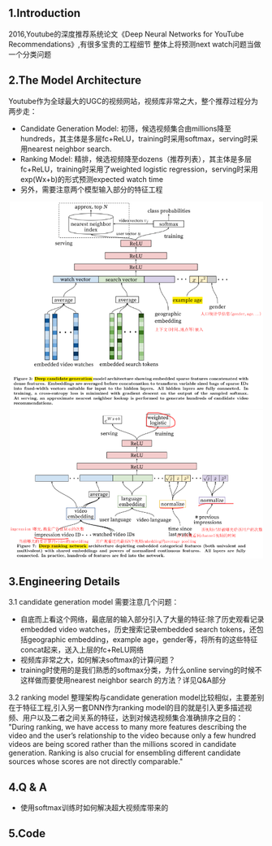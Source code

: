 ## 1.Introduction
2016,Youtube的深度推荐系统论文《Deep Neural Networks for YouTube Recommendations》,有很多宝贵的工程细节
整体上将预测next watch问题当做一个分类问题

## 2.The Model Architecture
Youtube作为全球最大的UGC的视频网站，视频库非常之大，整个推荐过程分为两步走：
- Candidate Generation Model: 初筛，候选视频集合由millions降至hundreds，其主体是多层fc+ReLU，training时采用softmax，serving时采用nearest neighbor search.
- Ranking Model: 精排，候选视频降至dozens（推荐列表），其主体是多层fc+ReLU，training时采用了weighted logistic regression，serving时采用exp(Wx+b)的形式预测expected watch time
- 另外，需要注意两个模型输入部分的特征工程
<div align=center>
<img width="500" src="../../img/YoutubeCandidate.png" alt="Candidate Generation Model"/>
<img width="500" src="../../img/YoutubeRanking.png" alt="Candidate Generation Model"/>
</div>

## 3.Engineering Details

3.1 candidate generation model
需要注意几个问题：
- 自底而上看这个网络，最底层的输入部分引入了大量的特征:除了历史观看记录embedded video watches，历史搜索记录embedded search tokens，还包括geographic
embedding，example age，gender等，将所有的这些特征concat起来，送入上层的fc+ReLU网络
- 视频库非常之大，如何解决softmax的计算问题？
- training时使用的是我们熟悉的softmax分类，为什么online serving的时候不这样做而要使用nearest neighbor search 的方法？详见Q&A部分

3.2 ranking model
  整理架构与candidate generation model比较相似，主要差别在于特征工程,引入另一套DNN作为ranking model的目的就是引入更多描述视频、用户以及二者之间关系的特征，达到对候选视频集合准确排序之目的：
"During ranking, we have access to many more features describing the video and the user’s relationship to the video because only a few hundred videos are being scored rather than the millions scored in candidate generation. Ranking is also crucial for ensembling different candidate sources whose scores are not directly comparable."




## 4.Q & A
- 使用softmax训练时如何解决超大视频库带来的

## 5.Code



